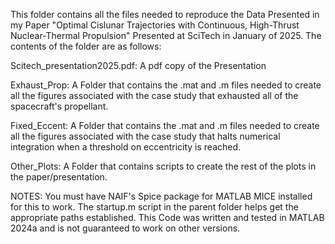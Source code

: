 This folder contains all the files needed to reproduce the Data Presented in my Paper "Optimal Cislunar Trajectories with Continuous, High-Thrust Nuclear-Thermal Propulsion" Presented at SciTech in January of 2025. The contents of the folder are as follows:

Scitech_presentation2025.pdf: A pdf copy of the Presentation

Exhaust_Prop: A Folder that contains the .mat and .m files needed to create all the figures associated with the case study that exhausted all of the spacecraft's propellant.

Fixed_Eccent: A Folder that contains the .mat and .m files needed to create all the figures associated with the case study that halts numerical integration when a threshold on eccentricity is reached.

Other_Plots: A Folder that contains scripts to create the rest of the plots in the paper/presentation. 



NOTES: You must have NAIF's Spice package for MATLAB MICE installed for this to work. The startup.m script in the parent folder helps get the appropriate paths established. This Code was written and tested in MATLAB 2024a and is not guaranteed to work on other versions.
